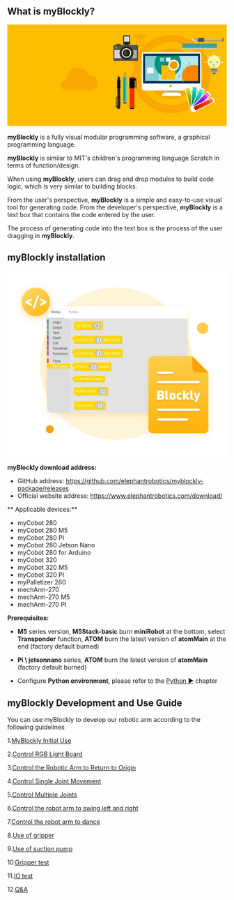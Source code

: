 ## What is myBlockly?

![](../../../../resource/3-FunctionsAndApplications/6.developmentGuide/myBlocklyAndUlFlow/myblockly界面.jpg)

**myBlockly** is a fully visual modular programming software, a graphical programming language.

**myBlockly** is similar to MIT's children's programming language Scratch in terms of function/design.

When using **myBlockly**, users can drag and drop modules to build code logic, which is very similar to building blocks.

From the user's perspective, **myBlockly** is a simple and easy-to-use visual tool for generating code. From the developer's perspective, **myBlockly** is a text box that contains the code entered by the user.

The process of generating code into the text box is the process of the user dragging in **myBlockly**.

## myBlockly installation
![](../../../../resource/3-FunctionsAndApplications/6.developmentGuide/myBlocklyAndUlFlow/myblockly下载.jpg)

**myBlockly download address:**

- GitHub address: https://github.com/elephantrobotics/myblockly-package/releases
- Official website address: https://www.elephantrobotics.com/download/

** Applicable devices:**
- myCobot 280
- myCobot 280 M5
- myCobot 280 PI
- myCobot 280 Jetson Nano
- myCobot 280 for Arduino
- myCobot 320
- myCobot 320 M5
- myCobot 320 PI
- myPalletizer 260
- mechArm-270
- mechArm-270 M5
- mechArm-270 PI

**Prerequisites:**

- **M5** series version, **M5Stack-basic** burn **miniRobot** at the bottom, select **Transponder** function, **ATOM** burn the latest version of **atomMain** at the end (factory default burned)

- **Pi \ jetsonnano** series, **ATOM** burn the latest version of **atomMain** (factory default burned)

- Configure **Python environment**, please refer to the [Python ▶](https://docs.elephantrobotics.com/docs/gitbook/7-ApplicationBasePython/7.1_download.html) chapter

## myBlockly Development and Use Guide

You can use myBlockly to develop our robotic arm according to the following guidelines

1.[MyBlockly Initial Use](5.1.1-myBlocklyFirstUse.md)

2.[Control RGB Light Board](5.1.2-ControlRGB.md)

3.[Control the Robotic Arm to Return to Origin](5.1.3-ControlRoboticArmBackZero.md)

4.[Control Single Joint Movement](5.1.4-ControlSingleJoint.md)

5.[Control Multiple Joints](5.1.5-ControlSinglesJoint.md)

6.[Control the robot arm to swing left and right](5.1.6-ControlRoboticSwingLeft&Right.md)

7.[Control the robot arm to dance](5.1.7-ControlRoboticArmDance.md)

8.[Use of gripper](5.1.8-GripperUse.md)

9.[Use of suction pump](5.1.9-PumpUse.md)

10.[Gripper test](5.13-gripperTest.md)

11.[IO test](5.14-ioTest.md)

12.[Q&A](5.1.10Q&A.md)